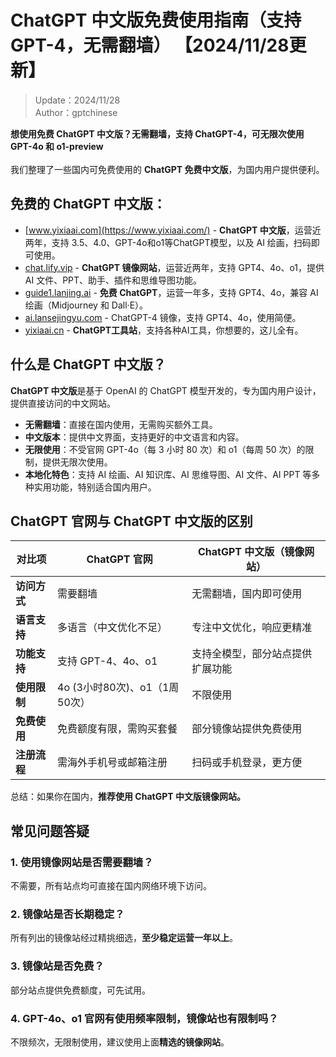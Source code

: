 # ChatGPT 中文版免费使用指南（支持 GPT-4，无需翻墙） 【2024/11/28更新】

> Update：2024/11/28 <br />
> Author：gptchinese  

**想使用免费 ChatGPT 中文版？无需翻墙，支持 ChatGPT-4，可无限次使用 GPT-4o 和 o1-preview** <br />
<br />
我们整理了一些国内可免费使用的 **ChatGPT 免费中文版**，为国内用户提供便利。<br />

## 免费的 ChatGPT 中文版：

- [www.yixiaai.com](https://www.yixiaai.com/) - **ChatGPT 中文版**，运营近两年，支持 3.5、4.0、GPT-4o和o1等ChatGPT模型，以及 AI 绘画，扫码即可使用。
- [chat.lify.vip](https://chat.lify.vip/) - **ChatGPT 镜像网站**，运营近两年，支持 GPT4、4o、o1，提供 AI 文件、PPT、助手、插件和思维导图功能。
- [guide1.lanjing.ai](https://guide1.lanjing.ai/) - **免费 ChatGPT**，运营一年多，支持 GPT4、4o，兼容 AI 绘画（Midjourney 和 Dall·E）。
- [ai.lansejingyu.com](https://ai.lansejingyu.com/) - ChatGPT-4 镜像，支持 GPT4、4o，使用简便。
- [yixiaai.cn](https://yixiaai.cn/) - **ChatGPT工具站**，支持各种AI工具，你想要的，这儿全有。

## 什么是 ChatGPT 中文版？

**ChatGPT 中文版**是基于 OpenAI 的 ChatGPT 模型开发的，专为国内用户设计，提供直接访问的中文网站。

- **无需翻墙**：直接在国内使用，无需购买额外工具。
- **中文版本**：提供中文界面，支持更好的中文语言和内容。
- **无限使用**：不受官网 GPT-4o（每 3 小时 80 次）和 o1（每周 50 次）的限制，提供无限次使用。
- **本地化特色**：支持 AI 绘画、AI 知识库、AI 思维导图、AI 文件、AI PPT 等多种实用功能，特别适合国内用户。

## ChatGPT 官网与 ChatGPT 中文版的区别

| 对比项          | ChatGPT 官网                | ChatGPT 中文版（镜像网站） |
|-----------------|----------------------------|----------------------------|
| **访问方式**    | 需要翻墙                   | 无需翻墙，国内即可使用     |
| **语言支持**    | 多语言（中文优化不足）     | 专注中文优化，响应更精准   |
| **功能支持**    | 支持 GPT-4、4o、o1         | 支持全模型，部分站点提供扩展功能 |
| **使用限制**    | 4o (3小时80次)、o1（1周50次） | 不限使用                   |
| **免费使用**    | 免费额度有限，需购买套餐   | 部分镜像站提供免费使用     |
| **注册流程**    | 需海外手机号或邮箱注册     | 扫码或手机登录，更方便     |

总结：如果你在国内，**推荐使用 ChatGPT 中文版镜像网站。**

## 常见问题答疑

### 1. 使用镜像网站是否需要翻墙？
不需要，所有站点均可直接在国内网络环境下访问。

### 2. 镜像站是否长期稳定？
所有列出的镜像站经过精挑细选，**至少稳定运营一年以上**。

### 3. 镜像站是否免费？
部分站点提供免费额度，可先试用。

### 4. GPT-4o、o1 官网有使用频率限制，镜像站也有限制吗？
不限频次，无限制使用，建议使用上面**精选的镜像网站**。


